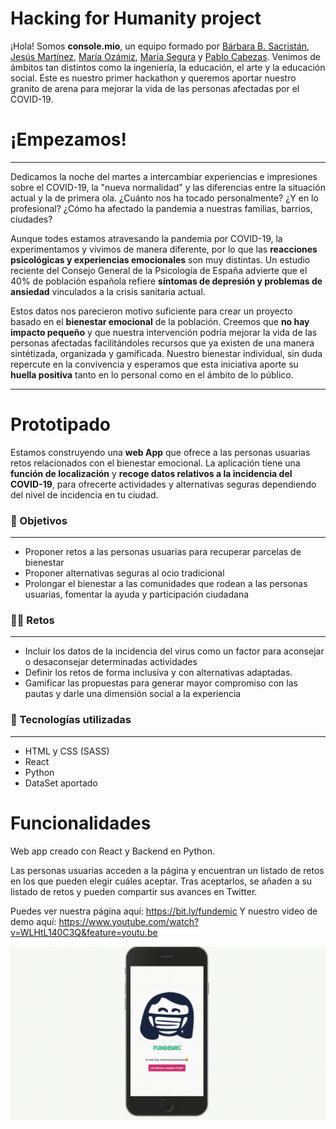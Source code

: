 # Hacking for Humanity project

¡Hola! Somos **console.mio**, un equipo formado por [Bárbara B. Sacristán](https://www.linkedin.com/in/barbarabsacristan/), [Jesús Martínez](https://www.linkedin.com/in/susomartinez/), [María Ozámiz](https://www.linkedin.com/in/mariaozamiz/), [María Segura](https://www.linkedin.com/in/seguramaria/) y [Pablo Cabezas](https://www.linkedin.com/in/headsrooms/). Venimos de ámbitos tan distintos como la ingeniería, la educación, el arte y la educación social. Este es nuestro primer hackathon y queremos aportar nuestro granito de arena para mejorar la vida de las personas afectadas por el COVID-19.

# ¡Empezamos!

---

Dedicamos la noche del martes a intercambiar experiencias e impresiones sobre el COVID-19, la "nueva normalidad" y las diferencias entre la situación actual y la de primera ola. ¿Cuánto nos ha tocado personalmente? ¿Y en lo profesional? ¿Cómo ha afectado la pandemia a nuestras familias, barrios, ciudades?

Aunque todes estamos atravesando la pandemia por COVID-19, la experimentamos y vivimos de manera diferente, por lo que las **reacciones psicológicas y experiencias emocionales** son muy distintas. Un estudio reciente del Consejo General de la Psicología de España advierte que el 40% de población española refiere **síntomas de depresión y problemas de ansiedad** vinculados a la crisis sanitaria actual.

Estos datos nos parecieron motivo suficiente para crear un proyecto basado en el **bienestar emocional** de la población. Creemos que **no hay impacto pequeño** y que nuestra intervención podría mejorar la vida de las personas afectadas facilitándoles recursos que ya existen de una manera sintétizada, organizada y gamificada. Nuestro bienestar individual, sin duda repercute en la convivencia y esperamos que esta iniciativa aporte su **huella positiva** tanto en lo personal como en el ámbito de lo público.

---

# Prototipado

Estamos construyendo una **web App** que ofrece a las personas usuarias retos relacionados con el bienestar emocional. La aplicación tiene una **función de localización** y **recoge datos relativos a la incidencia del COVID-19**, para ofrecerte actividades y alternativas seguras dependiendo del nivel de incidencia en tu ciudad.

### 🎯 Objetivos

---

- Proponer retos a las personas usuarias para recuperar parcelas de bienestar
- Proponer alternativas seguras al ocio tradicional
- Prolongar el bienestar a las comunidades que rodean a las personas usuarias, fomentar la ayuda y participación ciudadana

### 🧗‍♀️ Retos

---

- Incluir los datos de la incidencia del virus como un factor para aconsejar o desaconsejar determinadas actividades
- Definir los retos de forma inclusiva y con alternativas adaptadas.
- Gamificar las propuestas para generar mayor compromiso con las pautas y darle una dimensión social a la experiencia

### 🧰 Tecnologías utilizadas

---

- HTML y CSS (SASS)
- React
- Python
- DataSet aportado

# Funcionalidades

Web app creado con React y Backend en Python.

Las personas usuarias acceden a la página y encuentran un listado de retos en los que pueden elegir cuáles aceptar.
Tras aceptarlos, se añaden a su listado de retos y pueden compartir sus avances en Twitter.

Puedes ver nuestra página aquí: https://bit.ly/fundemic
Y nuestro video de demo aquí: https://www.youtube.com/watch?v=WLHtL140C3Q&feature=youtu.be

![Demo de Fundemic](./frontend/src/assets/images/video_fundemic_twitterb.gif)
